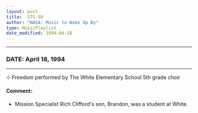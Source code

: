 ```yaml
---
layout: post
title:  STS-59
author: "NASA: Music to Wake Up By"
type: MusicPlaylist
date_modified: 1994-04-18
---
```


----
### DATE: April 18, 1994
----
⊹ Freedom performed by The White Elementary School 5th grade choir

#### Comment:
* Mission Specialist Rich Clifford's son, Brandon, was a student at White.
